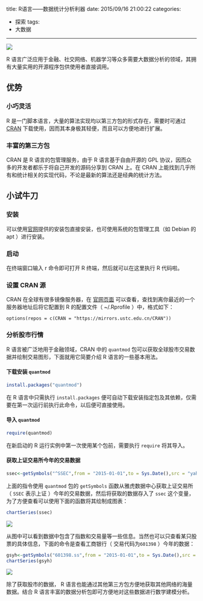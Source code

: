 title: R语言——数据统计分析利器
date: 2015/09/16 21:00:22
categories:
- 探索
tags:
- 大数据

---
![](https://image.covertness.me/r_shujutongjifenxiliqi_76fa2713d8acbde7ad04266a37d8ac57.jpg)

R 语言广泛应用于金融、社交网络、机器学习等众多需要大数据分析的领域，其拥有大量实用的开源程序包供使用者直接调用。
<!-- more -->

## 优势
### 小巧灵活
R 是一门脚本语言，大量的算法实现均以第三方包的形式存在，需要时可通过 [CRAN](https://cran.r-project.org/mirrors.html) 下载使用，因而其本身极其轻便，而且可以方便地进行扩展。

### 丰富的第三方包
CRAN 是 R 语言的包管理服务，由于 R 语言基于自由开源的 GPL 协议，因而众多的开发者都乐于将自己开发的源码分享到 CRAN 上。在 CRAN 上能找到几乎所有和统计相关的实现代码，不论是最新的算法还是经典的统计方法。

## 小试牛刀
### 安装
可以使用[官网](https://cran.rstudio.com)提供的安装包直接安装，也可使用系统的包管理工具（如 Debian 的 apt ）进行安装。

### 启动
在终端窗口输入 r 命令即可打开 R 终端，然后就可以在这里执行 R 代码啦。

### 设置 CRAN 源
CRAN 在全球有很多镜像服务器，在 [官网页面](https://cran.r-project.org/mirrors.html) 可以查看，查找到离你最近的一个服务器地址后将它配置到 R 的配置文件（ ~/.Rprofile ）中，格式如下：
```
options(repos = c(CRAN = "https://mirrors.ustc.edu.cn/CRAN"))
```

### 分析股市行情
R 语言被广泛地用于金融领域，CRAN 中的 `quantmod` 包可以获取全球股市交易数据并绘制交易图形，下面就用它简要介绍 R 语言的一些基本用法。

#### 下载安装 `quantmod`
```R
install.packages("quantmod")
```
在 R 语言中只需执行 `install.packages` 便可自动下载安装指定包及其依赖，仅需要在第一次运行前执行此命令，以后便可直接使用。

#### 导入 `quantmod`
```R
require(quantmod)
```
在新启动的 R 运行实例中第一次使用某个包前，需要执行 `require` 将其导入。

#### 获取上证交易所今年的交易数据
```R
ssec<-getSymbols("^SSEC",from = "2015-01-01",to = Sys.Date(),src = "yahoo", auto.assign=FALSE)
```
上面的指令使用 `quantmod` 包的 `getSymbols` 函数从雅虎数据中心获取上证交易所（ `SSEC` 表示上证 ）今年的交易数据，然后将获取的数据存入了 `ssec` 这个变量，为了方便查看可以使用下面的函数将其绘制成图表：
```R
chartSeries(ssec)
```
![](https://image.covertness.me/r_shujutongjifenxiliqi_1.png)

从图中可以看到数据中包含了指数和交易量等一些信息。当然也可以只查看某只股票的具体信息，下面的命令是查看工商银行（ 交易代码为`601398` ）今年的数据：
```R
gsyh<-getSymbols("601398.ss",from = "2015-01-01",to = Sys.Date(),src = "yahoo",auto.assign=FALSE)
chartSeries(gsyh)
```
![](https://image.covertness.me/r_shujutongjifenxiliqi_2.png)

除了获取股市的数据， R 语言也能通过其他第三方包方便地获取其他网络的海量数据。结合 R 语言丰富的数据分析包即可方便地对这些数据进行数学建模分析。
